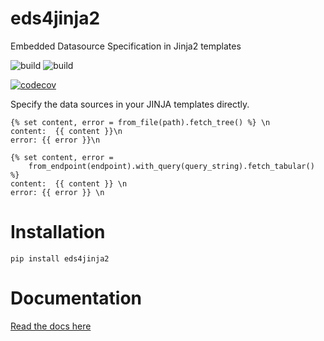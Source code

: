 # eds4jinja2
Embedded Datasource Specification in Jinja2 templates

![build](https://github.com/meaningfy-ws/eds4jinja2/workflows/main/badge.svg?branch=main)
![build](https://github.com/meaningfy-ws/eds4jinja2/workflows/main/badge.svg?branch=features/workflow1)

[![codecov](https://codecov.io/gh/meaningfy-ws/eds4jinja2/branch/master/graph/badge.svg)](https://codecov.io/gh/meaningfy-ws/eds4jinja2)


Specify the data sources in your JINJA templates directly.


```jinja2
{% set content, error = from_file(path).fetch_tree() %} \n
content:  {{ content }}\n
error: {{ error }}\n
```

```jinja2
{% set content, error =
    from_endpoint(endpoint).with_query(query_string).fetch_tabular() %}
content:  {{ content }} \n
error: {{ error }} \n
```

# Installation

```shell script
pip install eds4jinja2
```

# Documentation

[Read the docs here](https://eds4jinja2.readthedocs.io/en/latest/)  
